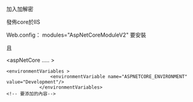 加入加解密

發佈core於IIS

Web.config：
modules="AspNetCoreModuleV2" 要安裝

且

<aspNetCore  .....  >
<!-- 要添加的內容-->
	<environmentVariables >
					<environmentVariable name="ASPNETCORE_ENVIRONMENT" value="Development"/> 
				</environmentVariables>
    <!-- 要添加的內容-->
</aspNetCore>

